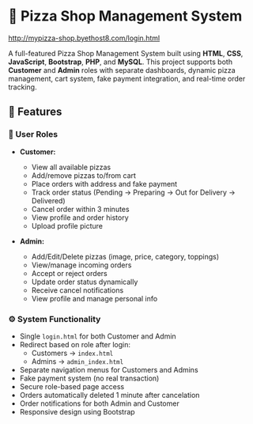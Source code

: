 # 🍕 Pizza Shop Management System 
http://mypizza-shop.byethost8.com/login.html

A full-featured Pizza Shop Management System built using **HTML**, **CSS**, **JavaScript**, **Bootstrap**, **PHP**, and **MySQL**. This project supports both **Customer** and **Admin** roles with separate dashboards, dynamic pizza management, cart system, fake payment integration, and real-time order tracking.

## 🚀 Features

### 👥 User Roles
- **Customer:**
  - View all available pizzas
  - Add/remove pizzas to/from cart
  - Place orders with address and fake payment
  - Track order status (Pending → Preparing → Out for Delivery → Delivered)
  - Cancel order within 3 minutes
  - View profile and order history
  - Upload profile picture

- **Admin:**
  - Add/Edit/Delete pizzas (image, price, category, toppings)
  - View/manage incoming orders
  - Accept or reject orders
  - Update order status dynamically
  - Receive cancel notifications
  - View profile and manage personal info

### ⚙️ System Functionality
- Single `login.html` for both Customer and Admin
- Redirect based on role after login:
  - Customers → `index.html`
  - Admins → `admin_index.html`
- Separate navigation menus for Customers and Admins
- Fake payment system (no real transaction)
- Secure role-based page access
- Orders automatically deleted 1 minute after cancelation
- Order notifications for both Admin and Customer
- Responsive design using Bootstrap


